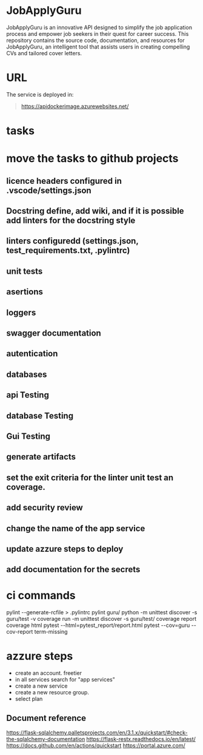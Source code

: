 # JobApplyGuru
JobApplyGuru is an innovative API designed to simplify the job application process and empower job seekers in their quest for career success. This repository contains the source code, documentation, and resources for JobApplyGuru, an intelligent tool that assists users in creating compelling CVs and tailored cover letters.

# URL

The service is deployed in:

> https://apidockerimage.azurewebsites.net/ 


# tasks
# move the tasks to github projects 
## licence headers               configured in .vscode/settings.json
## Docstring                     define, add wiki, and if it is possible add linters for the docstring style                      
## linters                       configuredd (settings.json, test_requirements.txt, .pylintrc)
## unit tests                    
## asertions
## loggers
## swagger documentation
## autentication
## databases
## api Testing
## database Testing
## Gui Testing
## generate artifacts
## set  the exit criteria for the linter unit test an coverage.
## add security review
## change the name of the app service
## update azzure steps to deploy
## add documentation for the secrets


# ci commands
pylint --generate-rcfile > .pylintrc
pylint guru/
python -m unittest discover -s guru/test -v
coverage run -m unittest discover -s guru/test/
coverage report
coverage html
pytest --html=pytest_report/report.html
pytest --cov=guru --cov-report term-missing

# azzure steps
- create an account. freetier
- in all services search for "app services"
- create a new service
- create a new resource group.
- select plan 


## Document reference

https://flask-sqlalchemy.palletsprojects.com/en/3.1.x/quickstart/#check-the-sqlalchemy-documentation
https://flask-restx.readthedocs.io/en/latest/
https://docs.github.com/en/actions/quickstart
https://portal.azure.com/